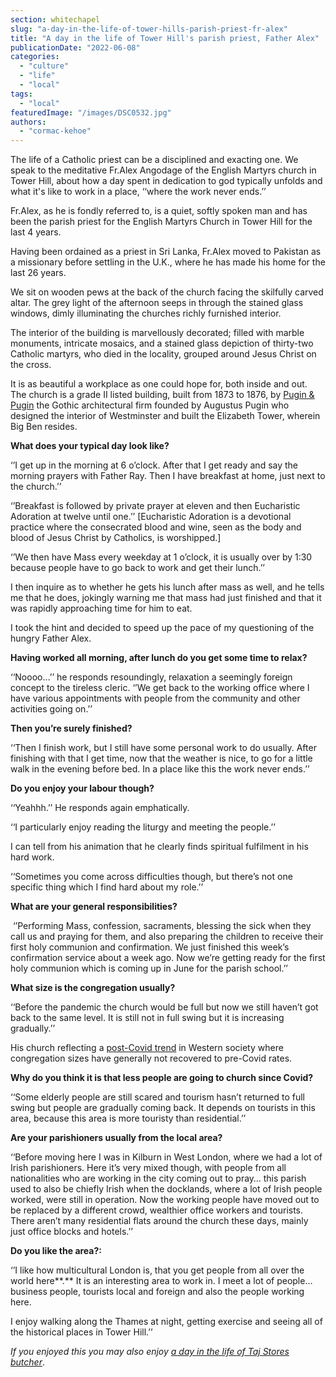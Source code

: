 ```yaml
---
section: whitechapel
slug: "a-day-in-the-life-of-tower-hills-parish-priest-fr-alex"
title: "A day in the life of Tower Hill's parish priest, Father Alex"
publicationDate: "2022-06-08"
categories: 
  - "culture"
  - "life"
  - "local"
tags: 
  - "local"
featuredImage: "/images/DSC0532.jpg"
authors: 
  - "cormac-kehoe"
---
```


The life of a Catholic priest can be a disciplined and exacting one. We speak to the meditative Fr.Alex Angodage of the English Martyrs church in Tower Hill, about how a day spent in dedication to god typically unfolds and what it's like to work in a place, ‘‘where the work never ends.’’

Fr.Alex, as he is fondly referred to, is a quiet, softly spoken man and has been the parish priest for the English Martyrs Church in Tower Hill for the last 4 years.

Having been ordained as a priest in Sri Lanka, Fr.Alex moved to Pakistan as a missionary before settling in the U.K., where he has made his home for the last 26 years. 

We sit on wooden pews at the back of the church facing the skilfully carved altar. The grey light of the afternoon seeps in through the stained glass windows, dimly illuminating the churches richly furnished interior.

The interior of the building is marvellously decorated; filled with marble monuments, intricate mosaics, and a stained glass depiction of thirty-two Catholic martyrs, who died in the locality, grouped around Jesus Christ on the cross.

It is as beautiful a workplace as one could hope for, both inside and out. The church is a grade II listed building, built from 1873 to 1876, by [Pugin & Pugin](https://en.wikipedia.org/wiki/Pugin_%26_Pugin) the Gothic architectural firm founded by Augustus Pugin who designed the interior of Westminster and built the Elizabeth Tower, wherein Big Ben resides.

**What does your typical day look like?**

‘’I get up in the morning at 6 o’clock. After that I get ready and say the morning prayers with Father Ray. Then I have breakfast at home, just next to the church.’’

‘’Breakfast is followed by private prayer at eleven and then Eucharistic Adoration at twelve until one.’’ \[Eucharistic Adoration is a devotional practice where the consecrated blood and wine, seen as the body and blood of Jesus Christ by Catholics, is worshipped.\] 

‘’We then have Mass every weekday at 1 o’clock, it is usually over by 1:30 because people have to go back to work and get their lunch.’’

I then inquire as to whether he gets his lunch after mass as well, and he tells me that he does, jokingly warning me that mass had just finished and that it was rapidly approaching time for him to eat. 

I took the hint and decided to speed up the pace of my questioning of the hungry Father Alex.

**Having worked all morning, after lunch do you get some time to relax?**

‘‘Noooo…’’ he responds resoundingly, relaxation a seemingly foreign concept to the tireless cleric. ‘’We get back to the working office where I have various appointments with people from the community and other activities going on.’’

**Then you’re surely finished?**

‘‘Then I finish work, but I still have some personal work to do usually. After finishing with that I get time, now that the weather is nice, to go for a little walk in the evening before bed. In a place like this the work never ends.’’

**Do you enjoy your labour though?**

‘‘Yeahhh.’’ He responds again emphatically. 

‘‘I particularly enjoy reading the liturgy and meeting the people.’’

I can tell from his animation that he clearly finds spiritual fulfilment in his hard work.

‘‘Sometimes you come across difficulties though, but there’s not one specific thing which I find hard about my role.’’

**What are your general responsibilities?**

 ‘’Performing Mass, confession, sacraments, blessing the sick when they call us and praying for them, and also preparing the children to receive their first holy communion and confirmation. We just finished this week’s confirmation service about a week ago. Now we’re getting ready for the first holy communion which is coming up in June for the parish school.’’

**What size is the congregation usually?**

‘‘Before the pandemic the church would be full but now we still haven’t got back to the same level. It is still not in full swing but it is increasing gradually.’’

His church reflecting a [post-Covid trend](https://ifstudies.org/blog/the-decline-in-church-attendance-in-covid-america) in Western society where congregation sizes have generally not recovered to pre-Covid rates.

**Why do you think it is that less people are going to church since Covid?**

‘‘Some elderly people are still scared and tourism hasn’t returned to full swing but people are gradually coming back. It depends on tourists in this area, because this area is more touristy than residential.’’

**Are your parishioners usually from the local area?**

‘‘Before moving here I was in Kilburn in West London, where we had a lot of Irish parishioners. Here it’s very mixed though, with people from all nationalities who are working in the city coming out to pray… this parish used to also be chiefly Irish when the docklands, where a lot of Irish people worked, were still in operation. Now the working people have moved out to be replaced by a different crowd, wealthier office workers and tourists. There aren’t many residential flats around the church these days, mainly just office blocks and hotels.’’

**Do you like the area?:**

‘’I like how multicultural London is, that you get people from all over the world here**.** It is an interesting area to work in. I meet a lot of people… business people, tourists local and foreign and also the people working here.

I enjoy walking along the Thames at night, getting exercise and seeing all of the historical places in Tower Hill.’’

_If you enjoyed this you may also enjoy [a day in the life of Taj Stores butcher](https://whitechapellondon.co.uk/day-in-the-life-taj-stores/)_.
